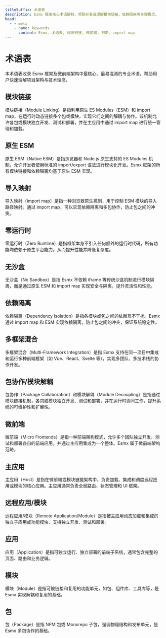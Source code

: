 ```yaml
---
titleSuffix: 术语表
description: Esmx 框架核心术语解释，帮助开发者理解模块链接、依赖隔离等关键概念。
head:
  - - meta
    - name: keywords
      content: Esmx, 术语表, 模块链接, 微前端, ESM, import map
---
```


# 术语表

本术语表收录 Esmx 框架及微前端架构中最核心、最易混淆的专业术语，帮助用户快速理解项目架构与技术理念。

## 模块链接

模块链接（Module Linking）是指利用原生 ES Modules（ESM）和 import map，在运行时动态链接多个包或模块，实现它们之间的解耦与协作。该机制允许各包或模块独立开发、测试和部署，并在主应用中通过 import map 进行统一管理和加载。

## 原生 ESM

原生 ESM（Native ESM）是指浏览器和 Node.js 原生支持的 ES Modules 机制，允许开发者使用标准的 import/export 语法进行模块化开发。Esmx 框架的所有模块链接和依赖隔离均基于原生 ESM 实现。

## 导入映射

导入映射（import map）是指一种浏览器原生机制，用于控制 ESM 模块的导入路径映射。通过 import map，可以实现依赖隔离和多包协作，防止包之间的冲突。

## 零运行时

零运行时（Zero Runtime）是指框架本身不引入任何额外的运行时代码，所有功能均依赖于原生平台能力，从而提升性能并降低复杂度。

## 无沙盒

无沙盒（No Sandbox）是指 Esmx 不依赖 iframe 等传统沙盒机制进行模块隔离，而是通过原生 ESM 和 import map 实现安全与隔离，提升灵活性和性能。

## 依赖隔离

依赖隔离（Dependency Isolation）是指各模块或包之间的依赖互不干扰。Esmx 通过 import map 和 ESM 实现依赖隔离，防止包之间的冲突，保证系统稳定性。

## 多框架混合

多框架混合（Multi-Framework Integration）是指 Esmx 支持在同一项目中集成和运行多种前端框架（如 Vue、React、Svelte 等），实现多团队、多技术栈的协作开发。

## 包协作/模块解耦

包协作（Package Collaboration）和模块解耦（Module Decoupling）是指通过模块链接机制，各包或模块独立开发、测试和部署，并在运行时协同工作，提升系统的可维护性和扩展性。

## 微前端

微前端（Micro Frontends）是指一种前端架构模式，允许多个团队独立开发、测试和部署各自的前端应用，并通过主应用集成为一个整体。Esmx 属于微前端架构范畴。

## 主应用

主应用（Host）是指在微前端或模块链接架构中，负责加载、集成和调度远程应用或模块的核心应用。主应用通常负责全局路由、状态管理和 UI 框架。

## 远程应用/模块

远程应用/模块（Remote Application/Module）是指被主应用动态加载和集成的独立子应用或功能模块，支持独立开发、测试和部署。

## 应用

应用（Application）是指可独立运行、独立部署的前端子系统，通常包含完整的页面、路由和业务逻辑。

## 模块

模块（Module）是指可被链接和复用的功能单元，如包、组件库、工具库等，是 Esmx 实现解耦和复用的基础。

## 包

包（Package）是指 NPM 包或 Monorepo 子包，强调物理结构和发布单元，是 Esmx 多包协作的基础。